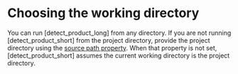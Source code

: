 # Choosing the working directory

You can run [detect_product_long] from any directory. If you are not running [detect_product_short] from the project directory,
provide the project directory using the [source path property](../../properties/configuration/paths.md#source-path). When that property is not set,
[detect_product_short] assumes the current working directory is the project directory.
